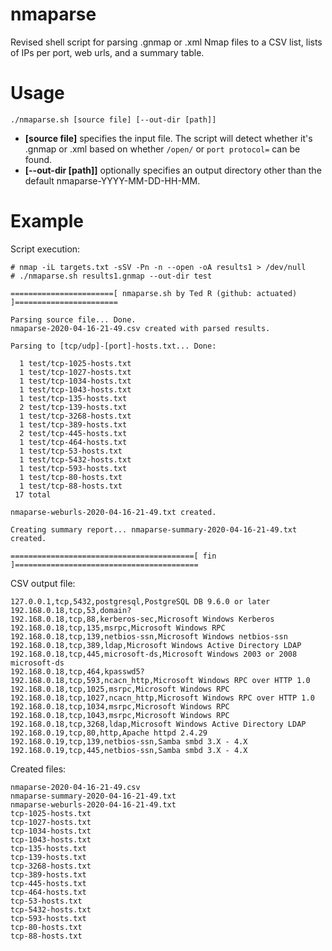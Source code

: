 # nmaparse
Revised shell script for parsing .gnmap or .xml Nmap files to a CSV list, lists of IPs per port, web urls, and a summary table.

# Usage
```
./nmaparse.sh [source file] [--out-dir [path]]
```
- **[source file]** specifies the input file. The script will detect whether it's .gnmap or .xml based on whether `/open/` or `port protocol=` can be found.
- **[--out-dir [path]]** optionally specifies an output directory other than the default nmaparse-YYYY-MM-DD-HH-MM.

# Example
Script execution:
```
# nmap -iL targets.txt -sSV -Pn -n --open -oA results1 > /dev/null
# ./nmaparse.sh results1.gnmap --out-dir test

=======================[ nmaparse.sh by Ted R (github: actuated) ]=======================

Parsing source file... Done.
nmaparse-2020-04-16-21-49.csv created with parsed results.

Parsing to [tcp/udp]-[port]-hosts.txt... Done:

  1 test/tcp-1025-hosts.txt
  1 test/tcp-1027-hosts.txt
  1 test/tcp-1034-hosts.txt
  1 test/tcp-1043-hosts.txt
  1 test/tcp-135-hosts.txt
  2 test/tcp-139-hosts.txt
  1 test/tcp-3268-hosts.txt
  1 test/tcp-389-hosts.txt
  2 test/tcp-445-hosts.txt
  1 test/tcp-464-hosts.txt
  1 test/tcp-53-hosts.txt
  1 test/tcp-5432-hosts.txt
  1 test/tcp-593-hosts.txt
  1 test/tcp-80-hosts.txt
  1 test/tcp-88-hosts.txt
 17 total

nmaparse-weburls-2020-04-16-21-49.txt created.

Creating summary report... nmaparse-summary-2020-04-16-21-49.txt created.

=========================================[ fin ]=========================================
```
CSV output file:
```
127.0.0.1,tcp,5432,postgresql,PostgreSQL DB 9.6.0 or later
192.168.0.18,tcp,53,domain?
192.168.0.18,tcp,88,kerberos-sec,Microsoft Windows Kerberos 
192.168.0.18,tcp,135,msrpc,Microsoft Windows RPC
192.168.0.18,tcp,139,netbios-ssn,Microsoft Windows netbios-ssn
192.168.0.18,tcp,389,ldap,Microsoft Windows Active Directory LDAP 
192.168.0.18,tcp,445,microsoft-ds,Microsoft Windows 2003 or 2008 microsoft-ds
192.168.0.18,tcp,464,kpasswd5?
192.168.0.18,tcp,593,ncacn_http,Microsoft Windows RPC over HTTP 1.0
192.168.0.18,tcp,1025,msrpc,Microsoft Windows RPC
192.168.0.18,tcp,1027,ncacn_http,Microsoft Windows RPC over HTTP 1.0
192.168.0.18,tcp,1034,msrpc,Microsoft Windows RPC
192.168.0.18,tcp,1043,msrpc,Microsoft Windows RPC
192.168.0.18,tcp,3268,ldap,Microsoft Windows Active Directory LDAP 
192.168.0.19,tcp,80,http,Apache httpd 2.4.29 
192.168.0.19,tcp,139,netbios-ssn,Samba smbd 3.X - 4.X 
192.168.0.19,tcp,445,netbios-ssn,Samba smbd 3.X - 4.X 
```
Created files:
```
nmaparse-2020-04-16-21-49.csv
nmaparse-summary-2020-04-16-21-49.txt
nmaparse-weburls-2020-04-16-21-49.txt
tcp-1025-hosts.txt
tcp-1027-hosts.txt
tcp-1034-hosts.txt
tcp-1043-hosts.txt
tcp-135-hosts.txt
tcp-139-hosts.txt
tcp-3268-hosts.txt
tcp-389-hosts.txt
tcp-445-hosts.txt
tcp-464-hosts.txt
tcp-53-hosts.txt
tcp-5432-hosts.txt
tcp-593-hosts.txt
tcp-80-hosts.txt
tcp-88-hosts.txt
```
